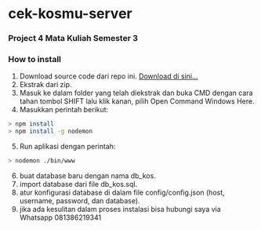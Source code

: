 # cek-kosmu-server
### Project 4 Mata Kuliah Semester 3

### How to install
1. Download source code dari repo ini. [Download di sini...](https://github.com/alvif/cek-kosmu-server/archive/main.zip)
2. Ekstrak dari zip.
3. Masuk ke dalam folder yang telah diekstrak dan buka CMD dengan cara tahan tombol SHIFT lalu klik kanan, pilih Open Command Windows Here.
4. Masukkan perintah berikut: 
```sh
> npm install
> npm install -g nodemon
```
5. Run aplikasi dengan perintah:
```sh
> nodemon ./bin/www
```
6. buat database baru dengan nama db_kos.
7. import database dari file db_kos.sql.
8. atur konfigurasi database di dalam file config/config.json (host, username, password, dan database).
9. jika ada kesulitan dalam proses instalasi bisa hubungi saya via Whatsapp 081386219341
